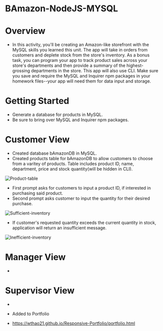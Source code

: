 # BAmazon-NodeJS-MYSQL

# Overview 

- In this activity, you'll be creating an Amazon-like storefront with the MySQL skills you learned this unit. The app will take in orders from customers and deplete stock from the store's inventory. As a bonus task, you can program your app to track product sales across your store's departments and then provide a summary of the highest-grossing departments in the store. This app will also use CLI.
Make sure you save and require the MySQL and Inquirer npm packages in your homework files--your app will need them for data input and storage.

# Getting Started
 
* Generate a database for products in MySQL.
* Be sure to bring over MySQL and Inquirer npm packages.

# Customer View

* Created database bAmazonDB in MySQL.
* Created products table for bAmazonDB to allow customers to choose from a varitey of products. Table includes product ID, name, department, price and stock quantity(will be hidden in CLI).

![Product-table](https://github.com/2thao21/BAmazon-NodeJS-MYSQL/blob/master/images/customerJS.JPG)

* First prompt asks for customers to input a product ID, if interested in purchasing said product.
* Second prompt asks customer to input the quantity for their desired purchase.

![Sufficient-inventory](https://github.com/2thao21/BAmazon-NodeJS-MYSQL/blob/master/images/customerJS2.JPG)

* If customer's requested quantity exceeds the current quantity in stock, application will return an insufficient message.

![Inefficient-inventory](https://github.com/2thao21/BAmazon-NodeJS-MYSQL/blob/master/images/customerJS3.JPG)


# Manager View

* 

# Supervisor View

* 

* Added to Portfolio

- https://wthao21.github.io/Responsive-Portfolio/portfolio.html

 